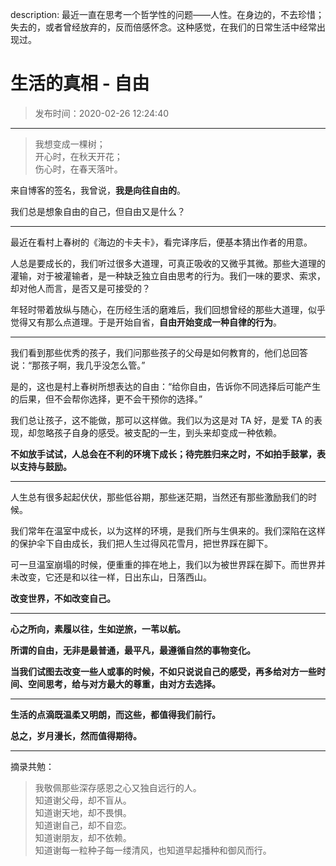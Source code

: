 description: 最近一直在思考一个哲学性的问题——人性。在身边的，不去珍惜；失去的，或者曾经放弃的，反而倍感怀念。这种感觉，在我们的日常生活中经常出现过。

# 生活的真相 - 自由

> 发布时间：2020-02-26 12:24:40

----

> 我想变成一棵树；  
> 开心时，在秋天开花；  
> 伤心时，在春天落叶。

来自博客的签名，我曾说，**我是向往自由的**。

我们总是想象自由的自己，但自由又是什么？

----

最近在看村上春树的《海边的卡夫卡》，看完译序后，便基本猜出作者的用意。

人总是要成长的，我们听过很多大道理，可真正吸收的又微乎其微。那些大道理的灌输，对于被灌输者，是一种缺乏独立自由思考的行为。我们一味的要求、索求，却对他人而言，是否又是可接受的？

年轻时带着放纵与随心，在历经生活的磨难后，我们回想曾经的那些大道理，似乎觉得又有那么点道理。于是开始自省，**自由开始变成一种自律的行为**。

----

我们看到那些优秀的孩子，我们问那些孩子的父母是如何教育的，他们总回答说：“那孩子啊，我几乎没怎么管。” 

是的，这也是村上春树所想表达的自由：“给你自由，告诉你不同选择后可能产生的后果，但不会帮你选择，更不会干预你的选择。”

我们总让孩子，这不能做，那可以这样做。我们以为这是对 TA 好，是爱 TA 的表现，却忽略孩子自身的感受。被支配的一生，到头来却变成一种依赖。

**不如放手试试，人总会在不利的环境下成长；待完胜归来之时，不如拍手鼓掌，表以支持与鼓励。**

----

人生总有很多起起伏伏，那些低谷期，那些迷茫期，当然还有那些激励我们的时候。

我们常年在温室中成长，以为这样的环境，是我们所与生俱来的。我们深陷在这样的保护伞下自由成长，我们把人生过得风花雪月，把世界踩在脚下。

可一旦温室崩塌的时候，便重重的摔在地上，我们以为被世界踩在脚下。而世界并未改变，它还是和以往一样，日出东山，日落西山。

**改变世界，不如改变自己。**

----

**心之所向，素履以往，生如逆旅，一苇以航。**

**所谓的自由，无非是最普通，最平凡，最遵循自然的事物变化。**

**当我们试图去改变一些人或事的时候，不如只说说自己的感受，再多给对方一些时间、空间思考，给与对方最大的尊重，由对方去选择。**

----

**生活的点滴既温柔又明朗，而这些，都值得我们前行。**

**总之，岁月漫长，然而值得期待。**

----

摘录共勉：

> 我敬佩那些深存感恩之心又独自远行的人。  
> 知道谢父母，却不盲从。  
> 知道谢天地，却不畏惧。  
> 知道谢自己，却不自恋。  
> 知道谢朋友，却不依赖。  
> 知道谢每一粒种子每一缕清风，也知道早起播种和御风而行。